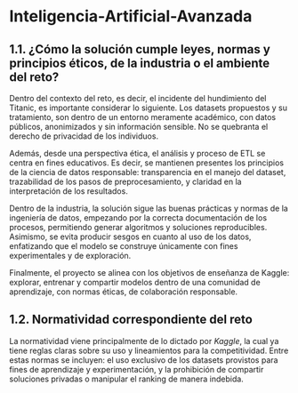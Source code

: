 # Inteligencia-Artificial-Avanzada

## 1.1. ¿Cómo la solución cumple leyes, normas y principios éticos, de la industria o el ambiente del reto?

Dentro del contexto del reto, es decir, el incidente del hundimiento del Titanic, es importante considerar lo siguiente. Los datasets propuestos y su tratamiento, son dentro de un entorno meramente académico, con datos públicos, anonimizados y sin información sensible. No se quebranta el derecho de privacidad de los individuos. 

Además, desde una perspectiva ética, el análisis y proceso de ETL se centra en fines educativos. Es decir, se mantienen presentes los principios de la ciencia de datos responsable: transparencia en el manejo del dataset, trazabilidad de los pasos de preprocesamiento, y claridad en la interpretación de los resultados. 

Dentro de la industria, la solución sigue las buenas prácticas y normas de la ingeniería de datos, empezando por la correcta documentación de los procesos, permitiendo generar algoritmos y soluciones reproducibles. Asimismo, se evita producir sesgos en cuanto al uso de los datos, enfatizando que el modelo se construye únicamente con fines experimentales y de exploración.

Finalmente, el proyecto se alinea con los objetivos de enseñanza de Kaggle: explorar, entrenar y compartir modelos dentro de una comunidad de aprendizaje, con normas éticas, de colaboración responsable. 

## 1.2. Normatividad correspondiente del reto 

La normatividad viene principalmente de lo dictado por *Kaggle*, la cual ya tiene reglas claras sobre su uso y lineamientos para la competitividad. Entre estas normas se incluyen: el uso exclusivo de los datasets provistos para fines de aprendizaje y experimentación, y la prohibición de compartir soluciones privadas o manipular el ranking de manera indebida.

